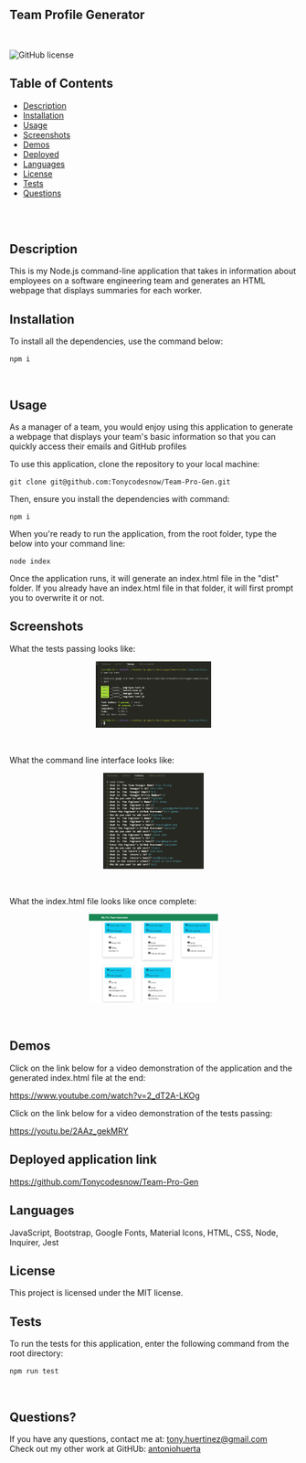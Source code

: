 ## Team Profile Generator

<br />

![GitHub license](https://img.shields.io/badge/license-MIT-55002b.svg) <br />

## Table of Contents 

- [Description](#description)
- [Installation](#installation)
- [Usage](#usage)
- [Screenshots](#screenshots)
- [Demos](#demos)
- [Deployed](#deployedapplicationlink)
- [Languages](#languages)
- [License](#license)
- [Tests](#tests)
- [Questions](#questions)

<br />
<br />

## Description

This is my Node.js command-line application that takes in information about employees on a software engineering team and generates an HTML webpage that displays summaries for each worker. <br />

## Installation
To install all the dependencies, use the command below:
```
npm i
```
<br />

## Usage

As a manager of a team, you would enjoy using this application to generate a webpage that displays your team's basic information so that you can quickly access their emails and GitHub profiles <br />

To use this application, clone the repository to your local machine:
```
git clone git@github.com:Tonycodesnow/Team-Pro-Gen.git
```

Then, ensure you install the dependencies with command:
```
npm i
```
When you're ready to run the application, from the root folder, type the below into your command line:
```
node index
```

Once the application runs, it will generate an index.html file in the "dist" folder. If you already have an index.html file in that folder, it will first prompt you to overwrite it or not.

## Screenshots

What the tests passing looks like:

<p align="center"><img src="./dist/media/alltests.png" width="40%"></p>  <br /> 

What the command line interface looks like:

<p align="center"><img src="./dist/media/screenshot.png" width="35%"></p> <br /> 

What the index.html file looks like once complete:

<p align="center"><img src="./dist/media/livesite.png" width="45%"></p> <br /> 

## Demos

Click on the link below for a video demonstration of the application and the generated index.html file at the end:

https://www.youtube.com/watch?v=2_dT2A-LKOg

Click on the link below for a video demonstration of the tests passing:

https://youtu.be/2AAz_gekMRY

## Deployed application link

https://github.com/Tonycodesnow/Team-Pro-Gen  <br />

## Languages

JavaScript, Bootstrap, Google Fonts, Material Icons, HTML, CSS, Node, Inquirer, Jest <br />


## License

This project is licensed under the MIT license. <br />
  
## Tests

To run the tests for this application, enter the following command from the root directory:

```
npm run test
```
<br />

## Questions?

If you have any questions, contact me at: 
tony.huertinez@gmail.com  <br />
Check out my other work at GitHUb:
[antoniohuerta](https://github.com/Tonycodesnow) <br />
